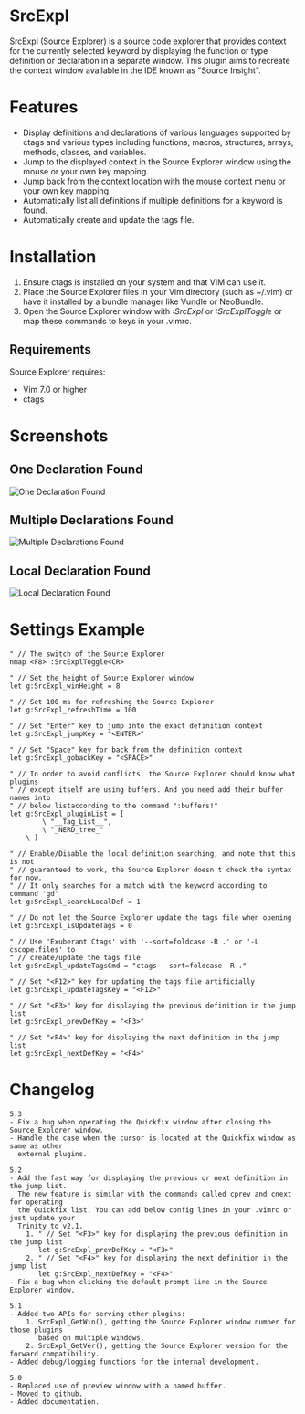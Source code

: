 **SrcExpl**
===========

SrcExpl (Source Explorer) is a source code explorer that provides context for the currently
selected keyword by displaying the function or type definition or declaration
in a separate window. This plugin aims to recreate the context window available
in the IDE known as "Source Insight".

Features
========

* Display definitions and declarations of various languages supported
      by ctags and various types including functions, macros, structures,
      arrays, methods, classes, and variables.
* Jump to the displayed context in the Source Explorer window using the mouse or
      your own key mapping.
* Jump back from the context location with the mouse context menu or your
      own key mapping.
* Automatically list all definitions if multiple definitions for a keyword
      is found.
* Automatically create and update the tags file.

Installation
============
1. Ensure ctags is installed on your system and that VIM can use it.
2. Place the Source Explorer files in your Vim directory (such as ~/.vim) 
   or have it installed by a bundle manager like Vundle or NeoBundle.
3. Open the Source Explorer window with *:SrcExpl* or *:SrcExplToggle* or map these
   commands to keys in your .vimrc.

Requirements
------------
Source Explorer requires:
* Vim 7.0 or higher
* ctags

Screenshots
===========

One Declaration Found
---------------------
![One Declaration Found](http://i.imgur.com/bbGVO.jpg)

Multiple Declarations Found
---------------------------
![Multiple Declarations Found](http://i.imgur.com/77HeV.jpg)

Local Declaration Found
-----------------------
![Local Declaration Found](http://i.imgur.com/dQXqL.jpg)

Settings Example
================
```vim
" // The switch of the Source Explorer 
nmap <F8> :SrcExplToggle<CR> 

" // Set the height of Source Explorer window 
let g:SrcExpl_winHeight = 8 

" // Set 100 ms for refreshing the Source Explorer 
let g:SrcExpl_refreshTime = 100 

" // Set "Enter" key to jump into the exact definition context 
let g:SrcExpl_jumpKey = "<ENTER>" 

" // Set "Space" key for back from the definition context 
let g:SrcExpl_gobackKey = "<SPACE>" 

" // In order to avoid conflicts, the Source Explorer should know what plugins
" // except itself are using buffers. And you need add their buffer names into
" // below listaccording to the command ":buffers!"
let g:SrcExpl_pluginList = [ 
        \ "__Tag_List__", 
        \ "_NERD_tree_" 
    \ ] 

" // Enable/Disable the local definition searching, and note that this is not 
" // guaranteed to work, the Source Explorer doesn't check the syntax for now. 
" // It only searches for a match with the keyword according to command 'gd' 
let g:SrcExpl_searchLocalDef = 1 

" // Do not let the Source Explorer update the tags file when opening 
let g:SrcExpl_isUpdateTags = 0 

" // Use 'Exuberant Ctags' with '--sort=foldcase -R .' or '-L cscope.files' to 
" // create/update the tags file 
let g:SrcExpl_updateTagsCmd = "ctags --sort=foldcase -R ." 

" // Set "<F12>" key for updating the tags file artificially 
let g:SrcExpl_updateTagsKey = "<F12>" 

" // Set "<F3>" key for displaying the previous definition in the jump list 
let g:SrcExpl_prevDefKey = "<F3>" 

" // Set "<F4>" key for displaying the next definition in the jump list 
let g:SrcExpl_nextDefKey = "<F4>" 
```

Changelog
=========
```vim
5.3
- Fix a bug when operating the Quickfix window after closing the Source Explorer window.
- Handle the case when the cursor is located at the Quickfix window as same as other
  external plugins.

5.2
- Add the fast way for displaying the previous or next definition in the jump list.
  The new feature is similar with the commands called cprev and cnext for operating
  the Quickfix list. You can add below config lines in your .vimrc or just update your
  Trinity to v2.1.
    1. " // Set "<F3>" key for displaying the previous definition in the jump list 
       let g:SrcExpl_prevDefKey = "<F3>" 
    2. " // Set "<F4>" key for displaying the next definition in the jump list 
       let g:SrcExpl_nextDefKey = "<F4>" 
- Fix a bug when clicking the default prompt line in the Source Explorer window.

5.1
- Added two APIs for serving other plugins:
    1. SrcExpl_GetWin(), getting the Source Explorer window number for those plugins
       based on multiple windows.
    2. SrcExpl_GetVer(), getting the Source Explorer version for the forward compatibility.
- Added debug/logging functions for the internal development.

5.0
- Replaced use of preview window with a named buffer.
- Moved to github.
- Added documentation.
```
